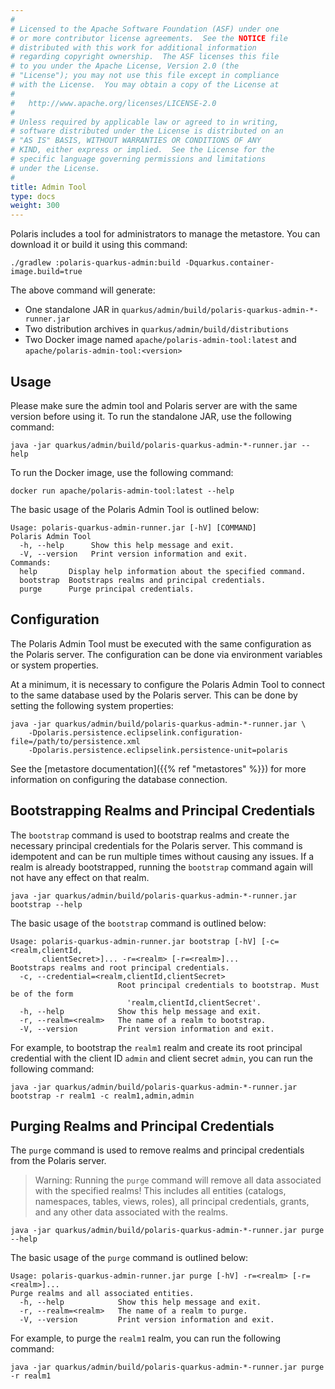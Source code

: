 ```yaml
---
#
# Licensed to the Apache Software Foundation (ASF) under one
# or more contributor license agreements.  See the NOTICE file
# distributed with this work for additional information
# regarding copyright ownership.  The ASF licenses this file
# to you under the Apache License, Version 2.0 (the
# "License"); you may not use this file except in compliance
# with the License.  You may obtain a copy of the License at
#
#   http://www.apache.org/licenses/LICENSE-2.0
#
# Unless required by applicable law or agreed to in writing,
# software distributed under the License is distributed on an
# "AS IS" BASIS, WITHOUT WARRANTIES OR CONDITIONS OF ANY
# KIND, either express or implied.  See the License for the
# specific language governing permissions and limitations
# under the License.
#
title: Admin Tool
type: docs
weight: 300
---
```


Polaris includes a tool for administrators to manage the metastore. You can download it or build it using this command: 
```shell
./gradlew :polaris-quarkus-admin:build -Dquarkus.container-image.build=true
```

The above command will generate:

- One standalone JAR in `quarkus/admin/build/polaris-quarkus-admin-*-runner.jar`
- Two distribution archives in `quarkus/admin/build/distributions`
- Two Docker image named `apache/polaris-admin-tool:latest` and `apache/polaris-admin-tool:<version>`

## Usage

Please make sure the admin tool and Polaris server are with the same version before using it.
To run the standalone JAR, use the following command:

```shell
java -jar quarkus/admin/build/polaris-quarkus-admin-*-runner.jar --help
```

To run the Docker image, use the following command:

```shell
docker run apache/polaris-admin-tool:latest --help
```

The basic usage of the Polaris Admin Tool is outlined below:

```
Usage: polaris-quarkus-admin-runner.jar [-hV] [COMMAND]
Polaris Admin Tool
  -h, --help      Show this help message and exit.
  -V, --version   Print version information and exit.
Commands:
  help       Display help information about the specified command.
  bootstrap  Bootstraps realms and principal credentials.
  purge      Purge principal credentials.
```

## Configuration

The Polaris Admin Tool must be executed with the same configuration as the Polaris server. The
configuration can be done via environment variables or system properties.

At a minimum, it is necessary to configure the Polaris Admin Tool to connect to the same database
used by the Polaris server. This can be done by setting the following system properties:

```shell
java -jar quarkus/admin/build/polaris-quarkus-admin-*-runner.jar \
    -Dpolaris.persistence.eclipselink.configuration-file=/path/to/persistence.xml
    -Dpolaris.persistence.eclipselink.persistence-unit=polaris
```

See the [metastore documentation]({{% ref "metastores" %}}) for more information on configuring the
database connection.

## Bootstrapping Realms and Principal Credentials

The `bootstrap` command is used to bootstrap realms and create the necessary principal credentials
for the Polaris server. This command is idempotent and can be run multiple times without causing any
issues. If a realm is already bootstrapped, running the `bootstrap` command again will not have any
effect on that realm.

```shell
java -jar quarkus/admin/build/polaris-quarkus-admin-*-runner.jar bootstrap --help
```

The basic usage of the `bootstrap` command is outlined below:

```
Usage: polaris-quarkus-admin-runner.jar bootstrap [-hV] [-c=<realm,clientId,
       clientSecret>]... -r=<realm> [-r=<realm>]...
Bootstraps realms and root principal credentials.
  -c, --credential=<realm,clientId,clientSecret>
                        Root principal credentials to bootstrap. Must be of the form
                          'realm,clientId,clientSecret'.
  -h, --help            Show this help message and exit.
  -r, --realm=<realm>   The name of a realm to bootstrap.
  -V, --version         Print version information and exit.
```

For example, to bootstrap the `realm1` realm and create its root principal credential with the
client ID `admin` and client secret `admin`, you can run the following command:

```shell
java -jar quarkus/admin/build/polaris-quarkus-admin-*-runner.jar bootstrap -r realm1 -c realm1,admin,admin
```

## Purging Realms and Principal Credentials

The `purge` command is used to remove realms and principal credentials from the Polaris server.

> Warning: Running the `purge` command will remove all data associated with the specified realms!
  This includes all entities (catalogs, namespaces, tables, views, roles), all principal 
  credentials, grants, and any other data associated with the realms.

```shell
java -jar quarkus/admin/build/polaris-quarkus-admin-*-runner.jar purge --help
```

The basic usage of the `purge` command is outlined below:

```
Usage: polaris-quarkus-admin-runner.jar purge [-hV] -r=<realm> [-r=<realm>]...
Purge realms and all associated entities.
  -h, --help            Show this help message and exit.
  -r, --realm=<realm>   The name of a realm to purge.
  -V, --version         Print version information and exit.
```

For example, to purge the `realm1` realm, you can run the following command:

```shell
java -jar quarkus/admin/build/polaris-quarkus-admin-*-runner.jar purge -r realm1
```